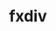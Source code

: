 ---
title: "fxdiv"
layout: cache
categories: [package, develop-2024-11-24]
meta: {"versions": ["2020-04-17"], "compilers": ["apple-clang@=15.0.0", "gcc@=11.4.0", "gcc@=13.2.0"], "oss": ["ubuntu22.04", "ubuntu24.04", "ventura"], "platforms": ["darwin", "linux"], "targets": ["aarch64", "neoverse_v1", "x86_64_v3"], "stacks": ["e4s", "e4s-neoverse_v1", "ml-darwin-aarch64-mps", "ml-linux-aarch64-cpu", "ml-linux-aarch64-cuda", "ml-linux-x86_64-cpu", "ml-linux-x86_64-cuda", "root"], "num_specs": 10, "num_specs_by_stack": {"root": 10, "ml-darwin-aarch64-mps": 2, "e4s-neoverse_v1": 2, "e4s": 2, "ml-linux-aarch64-cuda": 2, "ml-linux-aarch64-cpu": 2, "ml-linux-x86_64-cpu": 2, "ml-linux-x86_64-cuda": 2}}
spec_details: [{"hash": "l6lenymb63rug6xugrbzo342k7qp35a4", "compiler": "apple-clang@=15.0.0", "versions": ["2020-04-17"], "os": "ventura", "platform": "darwin", "target": "aarch64", "variants": ["build_system=cmake", "build_type=Release", "generator=ninja", "~ipo"], "stacks": ["root", "ml-darwin-aarch64-mps"], "size": "-", "tarball": "https://binaries.spack.io/develop-2024-11-24/build_cache/darwin-ventura-aarch64/apple-clang-15.0.0/fxdiv-2020-04-17/darwin-ventura-aarch64-apple-clang-15.0.0-fxdiv-2020-04-17-l6lenymb63rug6xugrbzo342k7qp35a4.spack"}, {"hash": "uokzrumuefles7geafaqoreg4cavhpaj", "compiler": "apple-clang@=15.0.0", "versions": ["2020-04-17"], "os": "ventura", "platform": "darwin", "target": "aarch64", "variants": ["build_system=cmake", "build_type=Release", "generator=ninja", "~ipo"], "stacks": ["root", "ml-darwin-aarch64-mps"], "size": "-", "tarball": "https://binaries.spack.io/develop-2024-11-24/build_cache/darwin-ventura-aarch64/apple-clang-15.0.0/fxdiv-2020-04-17/darwin-ventura-aarch64-apple-clang-15.0.0-fxdiv-2020-04-17-uokzrumuefles7geafaqoreg4cavhpaj.spack"}, {"hash": "angqnmprbi3fa3qtvsyfxov5snkko45k", "compiler": "gcc@=11.4.0", "versions": ["2020-04-17"], "os": "ubuntu22.04", "platform": "linux", "target": "neoverse_v1", "variants": ["build_system=cmake", "build_type=Release", "generator=ninja", "~ipo"], "stacks": ["root", "e4s-neoverse_v1"], "size": "-", "tarball": "https://binaries.spack.io/develop-2024-11-24/build_cache/linux-ubuntu22.04-neoverse_v1/gcc-11.4.0/fxdiv-2020-04-17/linux-ubuntu22.04-neoverse_v1-gcc-11.4.0-fxdiv-2020-04-17-angqnmprbi3fa3qtvsyfxov5snkko45k.spack"}, {"hash": "yfwjznajcgu4ip3p3vw63p2dzc5ebhsi", "compiler": "gcc@=11.4.0", "versions": ["2020-04-17"], "os": "ubuntu22.04", "platform": "linux", "target": "neoverse_v1", "variants": ["build_system=cmake", "build_type=Release", "generator=ninja", "~ipo"], "stacks": ["root", "e4s-neoverse_v1"], "size": "-", "tarball": "https://binaries.spack.io/develop-2024-11-24/build_cache/linux-ubuntu22.04-neoverse_v1/gcc-11.4.0/fxdiv-2020-04-17/linux-ubuntu22.04-neoverse_v1-gcc-11.4.0-fxdiv-2020-04-17-yfwjznajcgu4ip3p3vw63p2dzc5ebhsi.spack"}, {"hash": "qmznpcyd2cchprp6yxslsdnbyy54hgrs", "compiler": "gcc@=11.4.0", "versions": ["2020-04-17"], "os": "ubuntu22.04", "platform": "linux", "target": "x86_64_v3", "variants": ["build_system=cmake", "build_type=Release", "generator=ninja", "~ipo"], "stacks": ["e4s", "root"], "size": "-", "tarball": "https://binaries.spack.io/develop-2024-11-24/build_cache/linux-ubuntu22.04-x86_64_v3/gcc-11.4.0/fxdiv-2020-04-17/linux-ubuntu22.04-x86_64_v3-gcc-11.4.0-fxdiv-2020-04-17-qmznpcyd2cchprp6yxslsdnbyy54hgrs.spack"}, {"hash": "sfdy4yvubmpy7eduxvhfeuecdmess5jr", "compiler": "gcc@=11.4.0", "versions": ["2020-04-17"], "os": "ubuntu22.04", "platform": "linux", "target": "x86_64_v3", "variants": ["build_system=cmake", "build_type=Release", "generator=ninja", "~ipo"], "stacks": ["e4s", "root"], "size": "-", "tarball": "https://binaries.spack.io/develop-2024-11-24/build_cache/linux-ubuntu22.04-x86_64_v3/gcc-11.4.0/fxdiv-2020-04-17/linux-ubuntu22.04-x86_64_v3-gcc-11.4.0-fxdiv-2020-04-17-sfdy4yvubmpy7eduxvhfeuecdmess5jr.spack"}, {"hash": "ckhawdmr23zrhekxo7libbfh4yrnntlh", "compiler": "gcc@=13.2.0", "versions": ["2020-04-17"], "os": "ubuntu24.04", "platform": "linux", "target": "aarch64", "variants": ["build_system=cmake", "build_type=Release", "generator=ninja", "~ipo"], "stacks": ["ml-linux-aarch64-cuda", "root", "ml-linux-aarch64-cpu"], "size": "-", "tarball": "https://binaries.spack.io/develop-2024-11-24/build_cache/linux-ubuntu24.04-aarch64/gcc-13.2.0/fxdiv-2020-04-17/linux-ubuntu24.04-aarch64-gcc-13.2.0-fxdiv-2020-04-17-ckhawdmr23zrhekxo7libbfh4yrnntlh.spack"}, {"hash": "ny6lfgygl7c2tnzbwqjfxbibjevvxjbd", "compiler": "gcc@=13.2.0", "versions": ["2020-04-17"], "os": "ubuntu24.04", "platform": "linux", "target": "aarch64", "variants": ["build_system=cmake", "build_type=Release", "generator=ninja", "~ipo"], "stacks": ["ml-linux-aarch64-cuda", "root", "ml-linux-aarch64-cpu"], "size": "-", "tarball": "https://binaries.spack.io/develop-2024-11-24/build_cache/linux-ubuntu24.04-aarch64/gcc-13.2.0/fxdiv-2020-04-17/linux-ubuntu24.04-aarch64-gcc-13.2.0-fxdiv-2020-04-17-ny6lfgygl7c2tnzbwqjfxbibjevvxjbd.spack"}, {"hash": "iljzgeyaxxev55mqiaejsq3uvo7rydv2", "compiler": "gcc@=13.2.0", "versions": ["2020-04-17"], "os": "ubuntu24.04", "platform": "linux", "target": "x86_64_v3", "variants": ["build_system=cmake", "build_type=Release", "generator=ninja", "~ipo"], "stacks": ["root", "ml-linux-x86_64-cpu", "ml-linux-x86_64-cuda"], "size": "-", "tarball": "https://binaries.spack.io/develop-2024-11-24/build_cache/linux-ubuntu24.04-x86_64_v3/gcc-13.2.0/fxdiv-2020-04-17/linux-ubuntu24.04-x86_64_v3-gcc-13.2.0-fxdiv-2020-04-17-iljzgeyaxxev55mqiaejsq3uvo7rydv2.spack"}, {"hash": "wrxl576fy7o4jee2eyo5yu3drccciz2t", "compiler": "gcc@=13.2.0", "versions": ["2020-04-17"], "os": "ubuntu24.04", "platform": "linux", "target": "x86_64_v3", "variants": ["build_system=cmake", "build_type=Release", "generator=ninja", "~ipo"], "stacks": ["root", "ml-linux-x86_64-cpu", "ml-linux-x86_64-cuda"], "size": "-", "tarball": "https://binaries.spack.io/develop-2024-11-24/build_cache/linux-ubuntu24.04-x86_64_v3/gcc-13.2.0/fxdiv-2020-04-17/linux-ubuntu24.04-x86_64_v3-gcc-13.2.0-fxdiv-2020-04-17-wrxl576fy7o4jee2eyo5yu3drccciz2t.spack"}]
---